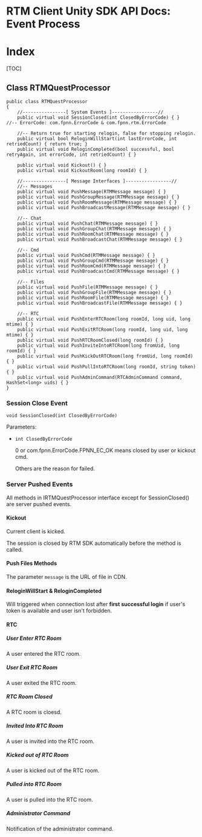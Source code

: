 # RTM Client Unity SDK API Docs: Event Process

# Index

[TOC]

## Class RTMQuestProcessor

    public class RTMQuestProcessor
    {
        //----------------[ System Events ]-----------------//
        public virtual void SessionClosed(int ClosedByErrorCode) { }    //-- ErrorCode: com.fpnn.ErrorCode & com.fpnn.rtm.ErrorCode

        //-- Return true for starting relogin, false for stopping relogin.
        public virtual bool ReloginWillStart(int lastErrorCode, int retriedCount) { return true; }
        public virtual void ReloginCompleted(bool successful, bool retryAgain, int errorCode, int retriedCount) { }

        public virtual void Kickout() { }
        public virtual void KickoutRoom(long roomId) { }

        //----------------[ Message Interfaces ]-----------------//
        //-- Messages
        public virtual void PushMessage(RTMMessage message) { }
        public virtual void PushGroupMessage(RTMMessage message) { }
        public virtual void PushRoomMessage(RTMMessage message) { }
        public virtual void PushBroadcastMessage(RTMMessage message) { }

        //-- Chat
        public virtual void PushChat(RTMMessage message) { }
        public virtual void PushGroupChat(RTMMessage message) { }
        public virtual void PushRoomChat(RTMMessage message) { }
        public virtual void PushBroadcastChat(RTMMessage message) { }

        //-- Cmd
        public virtual void PushCmd(RTMMessage message) { }
        public virtual void PushGroupCmd(RTMMessage message) { }
        public virtual void PushRoomCmd(RTMMessage message) { }
        public virtual void PushBroadcastCmd(RTMMessage message) { }

        //-- Files
        public virtual void PushFile(RTMMessage message) { }
        public virtual void PushGroupFile(RTMMessage message) { }
        public virtual void PushRoomFile(RTMMessage message) { }
        public virtual void PushBroadcastFile(RTMMessage message) { }

        //-- RTC
        public virtual void PushEnterRTCRoom(long roomId, long uid, long mtime) { }
        public virtual void PushExitRTCRoom(long roomId, long uid, long mtime) { }
        public virtual void PushRTCRoomClosed(long roomId) { }
        public virtual void PushInviteIntoRTCRoom(long fromUid, long roomId) { }
        public virtual void PushKickOutRTCRoom(long fromUid, long roomId) { }
        public virtual void PushPullIntoRTCRoom(long roomId, string token) { }
        public virtual void PushAdminCommand(RTCAdminCommand command, HashSet<long> uids) { }
    }

### Session Close Event

	void SessionClosed(int ClosedByErrorCode)

Parameters:

+ `int ClosedByErrorCode`

	0 or com.fpnn.ErrorCode.FPNN_EC_OK means closed by user or kickout cmd.

	Others are the reason for failed.

### Server Pushed Events

All methods in IRTMQuestProcessor interface except for SessionClosed() are server pushed events.

#### Kickout

Current client is kicked.

The session is closed by RTM SDK automatically before the method is called.

#### Push Files Methods

The parameter `message` is the URL of file in CDN.

#### ReloginWillStart & ReloginCompleted

Will triggered when connection lost after **first successful login** if user's token is available and user isn't forbidden.

#### RTC

##### User Enter RTC Room

A user entered the RTC room.

##### User Exit RTC Room

A user exited the RTC room.

##### RTC Room Closed

A RTC room is cloesd.

##### Invited Into RTC Room

A user is invited into the RTC room.
##### Kicked out of RTC Room

A user is kicked out of the RTC room.

##### Pulled into RTC Room

A user is pulled into the RTC room.

##### Administrator Command

Notification of the administrator command.
